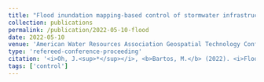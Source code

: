 ```yaml
---
title: "Flood inundation mapping-based control of stormwater infrastructure mitigates flood vulnerability"
collection: publications
permalink: /publication/2022-05-10-flood
date: 2022-05-10
venue: 'American Water Resources Association Geospatial Technology Conference, 2022, Austin, TX'
type: 'refereed-conference-proceeding'
citation: '<i>Oh, J.<sup>*</sup></i>, <b>Bartos, M.</b> (2022). <i>Flood inundation mapping-based control of stormwater infrastructure mitigates flood vulnerability</i>. American Water Resources Association Geospatial Technology Conference, 2022, Austin, TX [Oral Presentation]'
tags: ['control']
---
```


